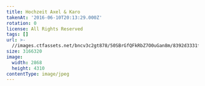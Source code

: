 ```yaml
---
title: Hochzeit Axel & Karo
takenAt: '2016-06-10T20:13:29.000Z'
rotation: 0
license: All Rights Reserved
tags: []
url: >-
  //images.ctfassets.net/bncv3c2gt878/50SBrGfQFkRbZ7O0uGan8m/8392d3331f45cf67ac521dcbd6b538ca/hochzeit-axel--karo_28073975692_o
size: 3166320
image:
  width: 2868
  height: 4310
contentType: image/jpeg
---
```



